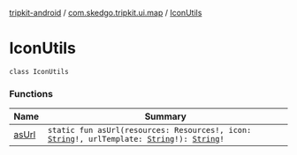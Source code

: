 [tripkit-android](../../index.md) / [com.skedgo.tripkit.ui.map](../index.md) / [IconUtils](./index.md)

# IconUtils

`class IconUtils`

### Functions

| Name | Summary |
|---|---|
| [asUrl](as-url.md) | `static fun asUrl(resources: Resources!, icon: `[`String`](https://kotlinlang.org/api/latest/jvm/stdlib/kotlin/-string/index.html)`!, urlTemplate: `[`String`](https://kotlinlang.org/api/latest/jvm/stdlib/kotlin/-string/index.html)`!): `[`String`](https://kotlinlang.org/api/latest/jvm/stdlib/kotlin/-string/index.html)`!` |
